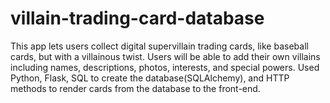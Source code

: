 # villain-trading-card-database
This app lets users collect digital supervillain trading cards, like baseball cards, but with a villainous twist. Users will be able to add their own villains including names, descriptions, photos, interests, and special powers. Used Python, Flask, SQL to create the database(SQLAlchemy), and HTTP methods to render cards from the database to the front-end. 
